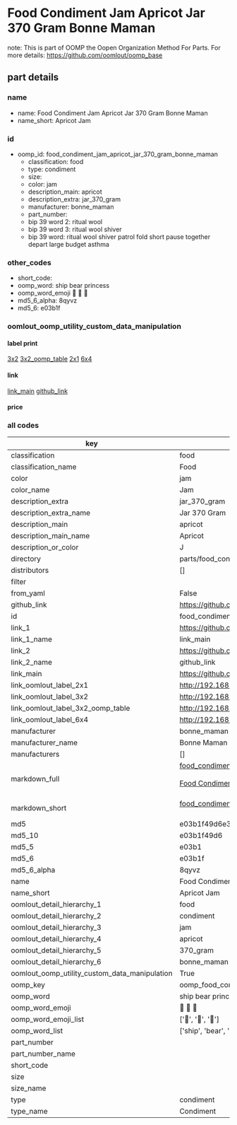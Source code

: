 # Food Condiment Jam Apricot Jar 370 Gram Bonne Maman  

note: This is part of OOMP the Oopen Organization Method For Parts. For more details: https://github.com/oomlout/oomp_base

##  part details





### name
* name: Food Condiment Jam Apricot Jar 370 Gram Bonne Maman
* name_short: Apricot Jam
### id
* oomp_id: food_condiment_jam_apricot_jar_370_gram_bonne_maman
  * classification: food
  * type: condiment
  * size: 
  * color: jam
  * description_main: apricot
  * description_extra: jar_370_gram
  * manufacturer: bonne_maman
  * part_number: 
  * bip 39 word 2: ritual wool
  * bip 39 word 3: ritual wool shiver
  * bip 39 word: ritual wool shiver patrol fold short pause together depart large budget asthma

### other_codes
* short_code: 
* oomp_word: ship bear princess
* oomp_word_emoji :ship: :bear: :princess:
* md5_6_alpha: 8qyvz
* md5_6: e03b1f






### oomlout_oomp_utility_custom_data_manipulation
#### label print
[3x2](http://192.168.1.245:1112/?label=oomp%208qyvz)
[3x2_oomp_table](http://192.168.1.107:1112/?label=oomp%208qyvz)
[2x1](http://192.168.1.242:1112/?label=oomp%208qyvz)
[6x4](http://192.168.1.55:1112/?label=oomp%208qyvz)    

#### link

[link_main](https://github.com/oomlout/oomlout_oomp_current_version_messy/tree/main/parts/food_condiment_jam_apricot_jar_370_gram_bonne_maman) [github_link](https://github.com/oomlout/oomlout_oomp_part_src/tree/main/parts/food_condiment_jam_apricot_jar_370_gram_bonne_maman)                             

#### price







### all codes 
| key | value |  
| --- | --- |  
| classification | food |  
| classification_name | Food |  
| color | jam |  
| color_name | Jam |  
| description_extra | jar_370_gram |  
| description_extra_name | Jar 370 Gram |  
| description_main | apricot |  
| description_main_name | Apricot |  
| description_or_color | J  |  
| directory | parts/food_condiment_jam_apricot_jar_370_gram_bonne_maman |  
| distributors | [] |  
| filter |  |  
| from_yaml | False |  
| github_link | https://github.com/oomlout/oomlout_oomp_part_src/tree/main/parts/food_condiment_jam_apricot_jar_370_gram_bonne_maman |  
| id | food_condiment_jam_apricot_jar_370_gram_bonne_maman |  
| link_1 | https://github.com/oomlout/oomlout_oomp_current_version_messy/tree/main/parts/food_condiment_jam_apricot_jar_370_gram_bonne_maman |  
| link_1_name | link_main |  
| link_2 | https://github.com/oomlout/oomlout_oomp_part_src/tree/main/parts/food_condiment_jam_apricot_jar_370_gram_bonne_maman |  
| link_2_name | github_link |  
| link_main | https://github.com/oomlout/oomlout_oomp_current_version_messy/tree/main/parts/food_condiment_jam_apricot_jar_370_gram_bonne_maman |  
| link_oomlout_label_2x1 | http://192.168.1.242:1112/?label=oomp%208qyvz |  
| link_oomlout_label_3x2 | http://192.168.1.245:1112/?label=oomp%208qyvz |  
| link_oomlout_label_3x2_oomp_table | http://192.168.1.107:1112/?label=oomp%208qyvz |  
| link_oomlout_label_6x4 | http://192.168.1.55:1112/?label=oomp%208qyvz |  
| manufacturer | bonne_maman |  
| manufacturer_name | Bonne Maman |  
| manufacturers | [] |  
| markdown_full | [food_condiment_jam_apricot_jar_370_gram_bonne_maman](https://github.com/oomlout/oomlout_oomp_current_version_messy/tree/main/parts/food_condiment_jam_apricot_jar_370_gram_bonne_maman)<br>[](https://github.com/oomlout/oomlout_oomp_current_version_messy/tree/main/parts/food_condiment_jam_apricot_jar_370_gram_bonne_maman)<br>[Food Condiment Jam Apricot Jar 370 Gram Bonne Maman](https://github.com/oomlout/oomlout_oomp_current_version_messy/tree/main/parts/food_condiment_jam_apricot_jar_370_gram_bonne_maman)<br><br> |  
| markdown_short | [food_condiment_jam_apricot_jar_370_gram_bonne_maman](https://github.com/oomlout/oomlout_oomp_current_version_messy/tree/main/parts/food_condiment_jam_apricot_jar_370_gram_bonne_maman)<br><br> |  
| md5 | e03b1f49d6e3b42f1b2d4a138c7f55d4 |  
| md5_10 | e03b1f49d6 |  
| md5_5 | e03b1 |  
| md5_6 | e03b1f |  
| md5_6_alpha | 8qyvz |  
| name | Food Condiment Jam Apricot Jar 370 Gram Bonne Maman |  
| name_short | Apricot Jam |  
| oomlout_detail_hierarchy_1 | food |  
| oomlout_detail_hierarchy_2 | condiment |  
| oomlout_detail_hierarchy_3 | jam |  
| oomlout_detail_hierarchy_4 | apricot |  
| oomlout_detail_hierarchy_5 | 370_gram |  
| oomlout_detail_hierarchy_6 | bonne_maman |  
| oomlout_oomp_utility_custom_data_manipulation | True |  
| oomp_key | oomp_food_condiment_jam_apricot_jar_370_gram_bonne_maman |  
| oomp_word | ship bear princess |  
| oomp_word_emoji | :ship: :bear: :princess: |  
| oomp_word_emoji_list | [':ship:', ':bear:', ':princess:'] |  
| oomp_word_list | ['ship', 'bear', 'princess'] |  
| part_number |  |  
| part_number_name |  |  
| short_code |  |  
| size |  |  
| size_name |  |  
| type | condiment |  
| type_name | Condiment |  
